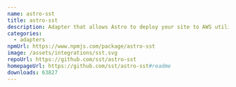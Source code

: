 ```yaml
---
name: astro-sst
title: astro-sst
description: Adapter that allows Astro to deploy your site to AWS utilizing SST.
categories:
  - adapters
npmUrl: https://www.npmjs.com/package/astro-sst
image: /assets/integrations/sst.svg
repoUrl: https://github.com/sst/astro-sst
homepageUrl: https://github.com/sst/astro-sst#readme
downloads: 63827
---
```

